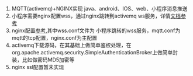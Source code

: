 1. MQTT(activemq)+NGINX实现 java、android、IOS、web、小程序消息推送
2. 小程序需要nginx配置wss，通过nginx跳转到activemq ws服务，详情[文档参考](https://github.com/Xlinlin/SpringCloud-Demo/blob/master/SpringCloud-Demo-Doc/%E5%85%B6%E4%BB%96%E4%B8%AA%E4%BA%BA%E6%80%BB%E7%BB%93/%E5%BE%AE%E4%BF%A1%E5%B0%8F%E7%A8%8B%E5%BA%8FMQTT%E5%8D%8F%E8%AE%AE%E9%80%9A%E4%BF%A1.docx)
3. nginx配置[参考](),其中wss.conf文件为 小程序跳转的wss服务，mqtt.conf为mqtt的tcp配置，nginx.conf为主配置
4. activemq下载源码，在其基础上做简单鉴权处理，在org.apache.activemq.security.SimpleAuthenticationBroker上做简单封装，比如做密码MD5加密等
5. nginx ssl配置暂未实现 